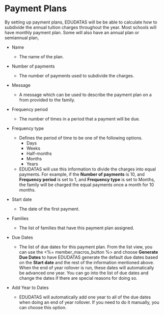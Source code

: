 # Payment Plans

By setting up payment plans, EDUDATAS will be be able to calculate how to subdivide the annual tuition
charges throughout the year. Most schools will have monthly payment plan. Some will also have an annual
plan or semiannual plan,

- Name
  - The name of the plan.
- Number of payments
  - The number of payments used to subdivide the charges.
- Message
  - A message which can be used to describe the payment plan on a from provided to the family.
- Frequency period
  - The number of times in a period that a payment will be due.
- Frequency type
  - Defines the period of time to be one of the following options.
    - Days
    - Weeks
    - Half-months
    - Months
    - Years
  - EDUDATAS will use this information to divide the charges into equal payments. For example, if the **Number of payments** is 10, and **Frequency period** is set to 1, and **Frequency type** is set to Months, the family will be charged the equal payments once a month for 10 months.

- Start date
  - The date of the first payment.
- Families
  - The list of families that have this payment plan assigned.
- Due Dates
  - The list of due dates for this payment plan. From the list view, you can use the <%= member_macros_button %> and choose **Generate Due Dates** to have EDUDATAS generate the default due dates based on the **Start date** and the rest of the information mentioned above. When the end of year rollover is run, these dates will automatically be advanced one year. You can go into the list of due dates and change the dates if there are special reasons for doing so.

- Add Year to Dates
  - EDUDATAS will automatically add one year to all of the due dates when doing an end of year rollover. If you need to do it manually, you can choose this option.
